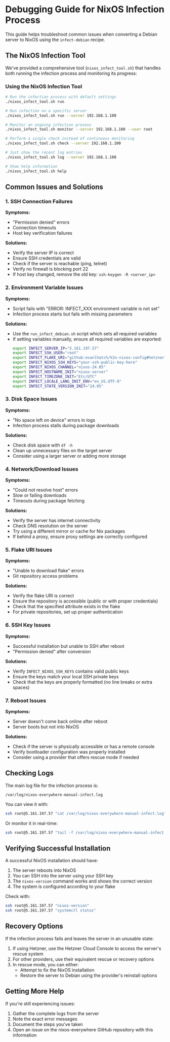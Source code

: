 # Debugging Guide for NixOS Infection Process

This guide helps troubleshoot common issues when converting a Debian server to NixOS using the `infect-debian` recipe.

## The NixOS Infection Tool

We've provided a comprehensive tool (`nixos_infect_tool.sh`) that handles both running the infection process and monitoring its progress:

### Using the NixOS Infection Tool

```bash
# Run the infection process with default settings
./nixos_infect_tool.sh run

# Run infection on a specific server
./nixos_infect_tool.sh run --server 192.168.1.100

# Monitor an ongoing infection process
./nixos_infect_tool.sh monitor --server 192.168.1.100 --user root

# Perform a single check instead of continuous monitoring
./nixos_infect_tool.sh check --server 192.168.1.100

# Just show the recent log entries
./nixos_infect_tool.sh log --server 192.168.1.100

# Show help information
./nixos_infect_tool.sh help
```

## Common Issues and Solutions

### 1. SSH Connection Failures

**Symptoms:**
- "Permission denied" errors
- Connection timeouts
- Host key verification failures

**Solutions:**
- Verify the server IP is correct
- Ensure SSH credentials are valid
- Check if the server is reachable (ping, telnet)
- Verify no firewall is blocking port 22
- If host key changed, remove the old key: `ssh-keygen -R <server_ip>`

### 2. Environment Variable Issues

**Symptoms:**
- Script fails with "ERROR: INFECT_XXX environment variable is not set"
- Infection process starts but fails with missing parameters

**Solutions:**
- Use the `run_infect_debian.sh` script which sets all required variables
- If setting variables manually, ensure all required variables are exported:
  ```bash
  export INFECT_SERVER_IP="5.161.197.57"
  export INFECT_SSH_USER="root"
  export INFECT_FLAKE_URI="github:evanlhatch/k3s-nixos-config#hetznerK3sControlTemplate"
  export INFECT_NIXOS_SSH_KEYS="your-ssh-public-key-here"
  export INFECT_NIXOS_CHANNEL="nixos-24.05"
  export INFECT_HOSTNAME_INIT="nixos-server"
  export INFECT_TIMEZONE_INIT="Etc/UTC"
  export INFECT_LOCALE_LANG_INIT_ENV="en_US.UTF-8"
  export INFECT_STATE_VERSION_INIT="24.05"
  ```

### 3. Disk Space Issues

**Symptoms:**
- "No space left on device" errors in logs
- Infection process stalls during package downloads

**Solutions:**
- Check disk space with `df -h`
- Clean up unnecessary files on the target server
- Consider using a larger server or adding more storage

### 4. Network/Download Issues

**Symptoms:**
- "Could not resolve host" errors
- Slow or failing downloads
- Timeouts during package fetching

**Solutions:**
- Verify the server has internet connectivity
- Check DNS resolution on the server
- Try using a different mirror or cache for Nix packages
- If behind a proxy, ensure proxy settings are correctly configured

### 5. Flake URI Issues

**Symptoms:**
- "Unable to download flake" errors
- Git repository access problems

**Solutions:**
- Verify the flake URI is correct
- Ensure the repository is accessible (public or with proper credentials)
- Check that the specified attribute exists in the flake
- For private repositories, set up proper authentication

### 6. SSH Key Issues

**Symptoms:**
- Successful installation but unable to SSH after reboot
- "Permission denied" after conversion

**Solutions:**
- Verify `INFECT_NIXOS_SSH_KEYS` contains valid public keys
- Ensure the keys match your local SSH private keys
- Check that the keys are properly formatted (no line breaks or extra spaces)

### 7. Reboot Issues

**Symptoms:**
- Server doesn't come back online after reboot
- Server boots but not into NixOS

**Solutions:**
- Check if the server is physically accessible or has a remote console
- Verify bootloader configuration was properly installed
- Consider using a provider that offers rescue mode if needed

## Checking Logs

The main log file for the infection process is:
```
/var/log/nixos-everywhere-manual-infect.log
```

You can view it with:
```bash
ssh root@5.161.197.57 "cat /var/log/nixos-everywhere-manual-infect.log"
```

Or monitor it in real-time:
```bash
ssh root@5.161.197.57 "tail -f /var/log/nixos-everywhere-manual-infect.log"
```

## Verifying Successful Installation

A successful NixOS installation should have:

1. The server reboots into NixOS
2. You can SSH into the server using your SSH key
3. The `nixos-version` command works and shows the correct version
4. The system is configured according to your flake

Check with:
```bash
ssh root@5.161.197.57 "nixos-version"
ssh root@5.161.197.57 "systemctl status"
```

## Recovery Options

If the infection process fails and leaves the server in an unusable state:

1. If using Hetzner, use the Hetzner Cloud Console to access the server's rescue system
2. For other providers, use their equivalent rescue or recovery options
3. In rescue mode, you can either:
   - Attempt to fix the NixOS installation
   - Restore the server to Debian using the provider's reinstall options

## Getting More Help

If you're still experiencing issues:

1. Gather the complete logs from the server
2. Note the exact error messages
3. Document the steps you've taken
4. Open an issue on the nixos-everywhere GitHub repository with this information